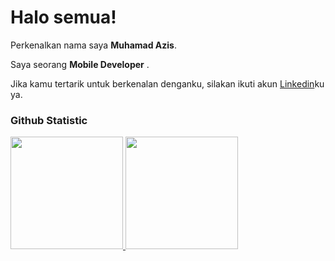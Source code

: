 # Halo semua! 
 
Perkenalkan nama saya **Muhamad Azis**.<br>
 
Saya seorang **Mobile Developer** .<br>
 
 
Jika kamu tertarik untuk berkenalan denganku, silakan ikuti akun [Linkedin](https://www.linkedin.com/in/muhamad-azis-17b59924b/)ku ya.
 
### Github Statistic
<p align="left">
<a href="https://github.com/blaztter">
  <img height="180em" src="https://github-readme-stats-eight-theta.vercel.app/api?username=penuliscode&show_icons=true&theme=algolia&include_all_commits=true&count_private=true"/>
  <img height="180em" src="https://github-readme-stats-eight-theta.vercel.app/api/top-langs/?username=penuliscode&layout=compact&layout=compact&theme=algolia"/>
</a>
</p>

